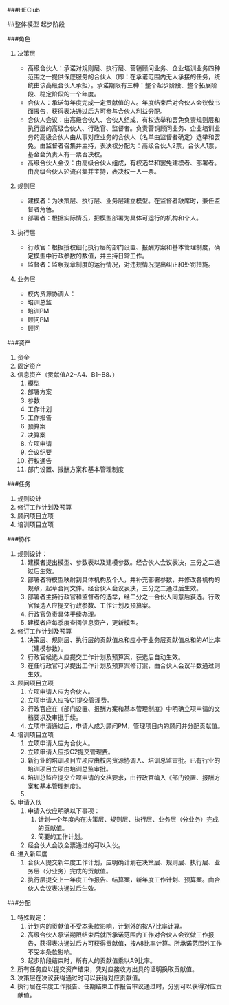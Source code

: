 ###HEClub

##整体模型
起步阶段

###角色
1. 决策层
	* 高级合伙人：承诺对规则层、执行层、营销顾问业务、企业培训业务四种范围之一提供保底服务的合伙人（即：在承诺范围内无人承接的任务，统统由该高级合伙人承担）。承诺期限有三种：整个起步阶段、整个拓展阶段、稳定阶段的一个年度。
	* 合伙人：承诺每年度完成一定贡献值的人。年度结束后对合伙人会议做书面报告，获得表决通过后方可参与合伙人利益分配。
	* 合伙人会议：由高级合伙人、合伙人组成，有权选举和罢免负责规则层和执行层的高级合伙人、行政官、监督者。负责营销顾问业务、企业培训业务的高级合伙人由从事对应业务的合伙人（名单由监督者确定）选举和罢免。由监督者召集并主持，表决权分配为：高级合伙人2票，合伙人1票，基金会负责人有一票否决权。
	* 高级合伙人会议：由高级合伙人组成，有权选举和罢免建模者、部署者。由高级合伙人轮流召集并主持，表决权一人一票。

2. 规则层
	* 建模者：为决策层、执行层、业务层建立模型。在监督者缺席时，兼任监督者角色。
	* 部署者：根据实际情况，把模型部署为具体可运行的机构和个人。

3. 执行层
	* 行政官：根据授权细化执行层的部门设置、报酬方案和基本管理制度，确定模型中行政参数的数值，并主持日常工作。
	* 监督者：监察规章制度的运行情况，对违规情况提出纠正和处罚措施。
4. 业务层
	* 校内资源协调人：
	* 培训总监
	* 培训PM
	* 顾问PM
	* 顾问

###资产
1. 资金
2. 固定资产
3. 信息资产（贡献值A2~A4、B1~B8、）
	1. 模型
	2. 部署方案
	3. 参数
	4. 工作计划
	5. 工作报告
	6. 预算案
	7. 决算案
	8. 立项申请
	9. 会议纪要
	10. 行权通告
	11. 部门设置、报酬方案和基本管理制度

###任务
1. 规则设计
2. 修订工作计划及预算
3. 顾问项目立项
4. 培训项目立项

###协作
1. 规则设计：
	1. 建模者提出模型、参数表以及建模参数。经合伙人会议表决，三分之二通过后生效。
	2. 部署者将模型映射到具体机构及个人，并补充部署参数，并修改各机构的规章，起草合同文件。经合伙人会议表决，三分之二通过后生效。
	3. 部署者主持行政官和监督者的选举，经二分之一合伙人同意后获选。行政官候选人应提交行政参数、工作计划及预算案。
	4. 行政官负责具体手续办理。
	5. 建模者应每季度查阅信息资产，更新模型。
2. 修订工作计划及预算
	1. 决策层、规则层、执行层的贡献值总和应小于业务层贡献值总和的A1比率（建模参数）。
	2. 行政官候选人应提交工作计划及预算案，获选后自动生效。
	3. 在任行政官可以提出工作计划及预算案修订案，由合伙人会议半数通过则生效。 
3. 顾问项目立项
	1. 立项申请人应为合伙人。
	2. 立项申请人应按C1提交管理费。
	3. 行政官应在《部门设置、报酬方案和基本管理制度》中明确立项申请的文档要求及审批手续。 
	4. 立项申请通过后，申请人成为顾问PM，管理项目内的顾问并分配贡献值。
4. 培训项目立项
	1. 立项申请人应为合伙人。
	2. 立项申请人应按C2提交管理费。
	3. 新行业的培训项目立项应由校内资源协调人、培训总监审批。已有行业的培训项目立项由培训总监审批。
	4. 培训总监应提交立项申请的文档要求，由行政官编入《部门设置、报酬方案和基本管理制度》。
	5. 
5. 申请入伙
	1. 申请入伙应明确以下事项：
		1. 计划一个年度内在决策层、规则层、执行层、业务层（分业务）完成的贡献值。
		2. 简要的工作计划。 
	2. 经合伙人会议全票通过的可以入伙。 
6. 进入新年度
	1. 合伙人提交新年度工作计划，应明确计划在决策层、规则层、执行层、业务层（分业务）完成的贡献值。
	2. 执行层提交上一年度工作报告、结算案，新年度工作计划、预算案。由合伙人会议表决通过后生效。

###分配
1. 特殊规定：
	1. 计划内的贡献值不受本条款影响，计划外的按A7比率计算。
	2. 高级合伙人承诺期限结束后就所承诺范围内工作对合伙人会议做工作报告，获得表决通过后方可获得贡献值，按A8比率计算。所承诺范围外工作不受本条款影响。
	3. 起步阶段结束时，所有人的贡献值乘以A9比率。
2. 所有任务应以提交资产结束，凭对应接收方出具的证明换取贡献值。
3. 决策层在决议获得通过时可以获得对应贡献值。
4. 执行层在年度工作报告、任期结束工作报告审议通过时，分别可以获得对应贡献值。
